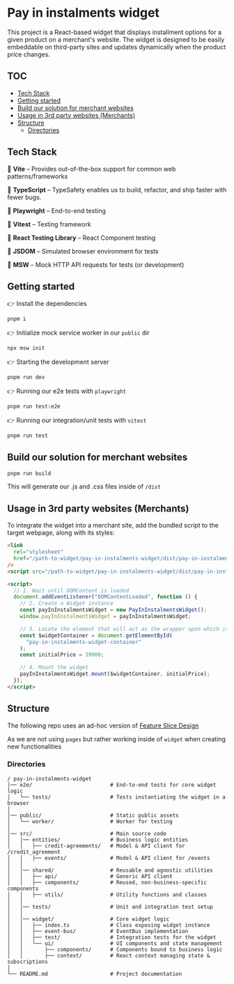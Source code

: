 # Pay in instalments widget

This project is a React-based widget that displays installment options for a given product on a merchant's website. The widget is designed to be easily embeddable on third-party sites and updates dynamically when the product price changes.

## TOC

- [Tech Stack](#tech-stack)
- [Getting started](#getting-started)
- [Build our solution for merchant websites](#build-our-solution-for-merchant-websites)
- [Usage in 3rd party websites (Merchants)](#usage-in-3rd-party-websites-merchants)
- [Structure](#structure)
  - [Directories](#directories)

## Tech Stack

🔵 **Vite** – Provides out-of-the-box support for common web patterns/frameworks

🔵 **TypeScript** – TypeSafety enables us to build, refactor, and ship faster with fewer bugs.

🔵 **Playwright** – End-to-end testing

🔵 **Vitest** – Testing framework

🔵 **React Testing Library** – React Component testing

🔵 **JSDOM** – Simulated browser environment for tests

🔵 **MSW** – Mock HTTP API requests for tests (or development)

## Getting started

👉 Install the dependencies

```sh
pnpm i
```

👉 Initialize mock service worker in our `public` dir

```sh
npx msw init
```

👉 Starting the development server

```sh
pnpm run dev
```

👉 Running our e2e tests with `playwright`

```sh
pnpm run test:e2e
```

👉 Running our integration/unit tests with `vitest`

```sh
pnpm run test
```

## Build our solution for merchant websites

```sh
pnpm run build
```

This will generate our .js and .css files inside of `/dist`

## Usage in 3rd party websites (Merchants)

To integrate the widget into a merchant site, add the bundled script to the target webpage, along with its styles:

```html
<link
  rel="stylesheet"
  href="/path-to-widget/pay-in-instalments-widget/dist/pay-in-instalments-widget.css"
/>
<script src="/path-to-widget/pay-in-instalments-widget/dist/pay-in-instalments-widget.js"></script>

<script>
  // 1. Wait until DOMContent is loaded
  document.addEventListener("DOMContentLoaded", function () {
    // 2. Create a Widget instance
    const payInInstalmentsWidget = new PayInInstalmentsWidget();
    window.payInInstalmentsWidget = payInInstalmentsWidget;

    // 3. Locate the element that will act as the wrapper upon which it will be mounted
    const $widgetContainer = document.getElementById(
      "pay-in-instalments-widget-container"
    );
    const initialPrice = 39900;

    // 4. Mount the widget
    payInInstalmentsWidget.mount($widgetContainer, initialPrice);
  });
</script>
```

## Structure

The following repo uses an ad-hoc version of [Feature Slice Design](https://feature-sliced.design/)

As we are not using `pages` but rather working inside of `widget` when creating new functionalities

### Directories

```
/ pay-in-instalments-widget
│── e2e/                         # End-to-end tests for core widget logic
│   └── tests/                   # Tests instantiating the widget in a browser
│
│── public/                      # Static public assets
│   └── worker/                  # Worker for testing
│
│── src/                         # Main source code
│   │── entities/                # Business logic entities
│   │   ├── credit-agreements/   # Model & API client for /credit_agreement
│   │   ├── events/              # Model & API client for /events
│   │
│   │── shared/                  # Reusable and agnostic utilities
│   │   ├── api/                 # Generic API client
│   │   ├── components/          # Reused, non-business-specific components
│   │   ├── utils/               # Utility functions and classes
│   │
│   │── tests/                   # Unit and integration test setup
│   │
│   │── widget/                  # Core widget logic
│   │   ├── index.ts             # Class exposing widget instance
│   │   ├── event-bus/           # EventBus implementation
│   │   ├── test/                # Integration tests for the widget
│   │   └── ui/                  # UI components and state management
│   │       ├── components/      # Components bound to business logic
│   │       ├── context/         # React context managing state & subscriptions
│
└── README.md                    # Project documentation
```
